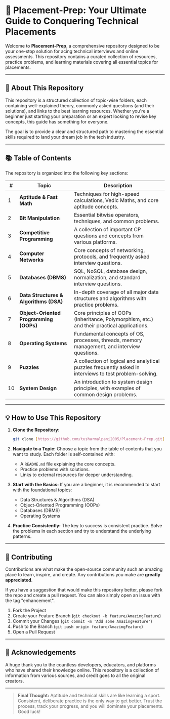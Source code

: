 # 🚀 Placement-Prep: Your Ultimate Guide to Conquering Technical Placements

Welcome to **Placement-Prep**, a comprehensive repository designed to be your one-stop solution for acing technical interviews and online assessments. This repository contains a curated collection of resources, practice problems, and learning materials covering all essential topics for placements.

---

## 🌟 About This Repository

This repository is a structured collection of topic-wise folders, each containing well-explained theory, commonly asked questions (and their solutions), and links to the best learning resources. Whether you're a beginner just starting your preparation or an expert looking to revise key concepts, this guide has something for everyone.

The goal is to provide a clear and structured path to mastering the essential skills required to land your dream job in the tech industry.

---

## 📚 Table of Contents

The repository is organized into the following key sections:

| #   | Topic                                     | Description                                                                                             |
| --- | ----------------------------------------- | ------------------------------------------------------------------------------------------------------- |
| 1   | **Aptitude & Fast Math** | Techniques for high-speed calculations, Vedic Maths, and core aptitude concepts.                        |
| 2   | **Bit Manipulation** | Essential bitwise operators, techniques, and common problems.                                           |
| 3   | **Competitive Programming** | A collection of important CP questions and concepts from various platforms.                             |
| 4   | **Computer Networks** | Core concepts of networking, protocols, and frequently asked interview questions.                       |
| 5   | **Databases (DBMS)** | SQL, NoSQL, database design, normalization, and standard interview questions.                           |
| 6   | **Data Structures & Algorithms (DSA)** | In-depth coverage of all major data structures and algorithms with practice problems.                   |
| 7   | **Object-Oriented Programming (OOPs)** | Core principles of OOPs (Inheritance, Polymorphism, etc.) and their practical applications.             |
| 8   | **Operating Systems** | Fundamental concepts of OS, processes, threads, memory management, and interview questions.             |
| 9   | **Puzzles** | A collection of logical and analytical puzzles frequently asked in interviews to test problem-solving.  |
| 10  | **System Design** | An introduction to system design principles, with examples of common design problems.                   |

---

## 💡 How to Use This Repository

1.  **Clone the Repository:**
    ```bash
    git clone [https://github.com/tusharmalpani2005/Placement-Prep.git](https://github.com/tusharmalpani2005/Placement-Prep.git)
    ```

2.  **Navigate to a Topic:**
    Choose a topic from the table of contents that you want to study. Each folder is self-contained with:
    * A `README.md` file explaining the core concepts.
    * Practice problems with solutions.
    * Links to external resources for deeper understanding.

3.  **Start with the Basics:**
    If you are a beginner, it is recommended to start with the foundational topics:
    * Data Structures & Algorithms (DSA)
    * Object-Oriented Programming (OOPs)
    * Databases (DBMS)
    * Operating Systems

4.  **Practice Consistently:**
    The key to success is consistent practice. Solve the problems in each section and try to understand the underlying patterns.

---

## 🤝 Contributing

Contributions are what make the open-source community such an amazing place to learn, inspire, and create. Any contributions you make are **greatly appreciated**.

If you have a suggestion that would make this repository better, please fork the repo and create a pull request. You can also simply open an issue with the tag "enhancement".

1.  Fork the Project
2.  Create your Feature Branch (`git checkout -b feature/AmazingFeature`)
3.  Commit your Changes (`git commit -m 'Add some AmazingFeature'`)
4.  Push to the Branch (`git push origin feature/AmazingFeature`)
5.  Open a Pull Request

---

## 🙏 Acknowledgements

A huge thank you to the countless developers, educators, and platforms who have shared their knowledge online. This repository is a collection of information from various sources, and credit goes to all the original creators.

---

> **Final Thought:** Aptitude and technical skills are like learning a sport. Consistent, deliberate practice is the only way to get better. Trust the process, track your progress, and you will dominate your placements. Good luck!
